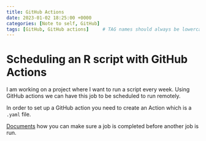 ```yaml
---
title: GitHub Actions
date: 2023-01-02 18:25:00 +0000
categories: [Note to self, GitHub]
tags: [GitHub, GitHub actions]     # TAG names should always be lowercase
---
```


# Scheduling an R script with GitHub Actions

I am working on a project where I want to run a script every week. Using GitHub actions we can have this job to be scheduled to run remotely.

In order to set up a GitHub action you need to create an Action which is a `.yaml` file.

[Documents](https://docs.github.com/en/actions/using-workflows/workflow-syntax-for-github-actions#example-requiring-successful-dependent-jobs) how you can make sure a job is completed before another job is run.

